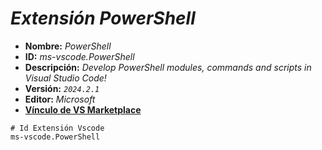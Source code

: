 <!-- Autor: Daniel Benjamin Perez Morales -->
<!-- GitHub: https://github.com/DanielPerezMoralesDev13 -->
<!-- Correo electrónico: danielperezdev@proton.me -->

# ***Extensión PowerShell***

- **Nombre:** *PowerShell*
- **ID:** *ms-vscode.PowerShell*
- **Descripción:** *Develop PowerShell modules, commands and scripts in Visual Studio Code!*
- **Versión:** *`2024.2.1`*
- **Editor:** *Microsoft*
- **[Vínculo de VS Marketplace](https://marketplace.visualstudio.com/items?itemName=ms-vscode.PowerShell "https://marketplace.visualstudio.com/items?itemName=ms-vscode.PowerShell")**

```text
# Id Extensión Vscode
ms-vscode.PowerShell
```
